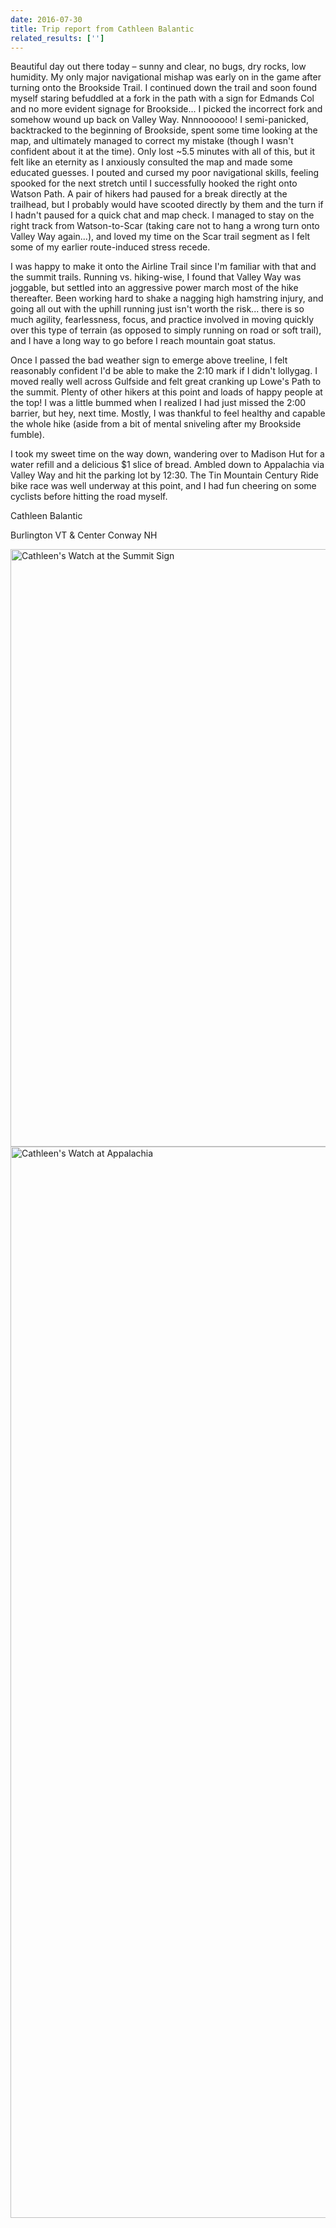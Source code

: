 ```yaml
---
date: 2016-07-30
title: Trip report from Cathleen Balantic
related_results: ['']
---
```


<p>Beautiful day out there today – sunny and clear, no bugs, dry rocks, low humidity. My only major navigational mishap was early on in the game after turning onto the Brookside Trail. I continued down the trail and soon found myself staring befuddled at a fork in the path with a sign for Edmands Col and no more evident signage for Brookside... I picked the incorrect fork and somehow wound up back on Valley Way. Nnnnoooooo! I semi-panicked, backtracked to the beginning of Brookside, spent some time looking at the map, and ultimately managed to correct my mistake (though I wasn't confident about it at the time). Only lost ~5.5 minutes with all of this, but it felt like an eternity as I anxiously consulted the map and made some educated guesses. I pouted and cursed my poor navigational skills, feeling spooked for the next stretch until I successfully hooked the right onto Watson Path. A pair of hikers had paused for a break directly at the trailhead, but I probably would have scooted directly by them and the turn if I hadn't paused for a quick chat and map check. I managed to stay on the right track from Watson-to-Scar (taking care not to hang a wrong turn onto Valley Way again...), and loved my time on the Scar trail segment as I felt some of my earlier route-induced stress recede.</p>
<p>I was happy to make it onto the Airline Trail since I'm familiar with that and the summit trails. Running vs. hiking-wise, I found that Valley Way was joggable, but settled into an aggressive power march most of the hike thereafter. Been working hard to shake a nagging high hamstring injury, and going all out with the uphill running just isn't worth the risk... there is so much agility, fearlessness, focus, and practice involved in moving quickly over this type of terrain (as opposed to simply running on road or soft trail), and I have a long way to go before I reach mountain goat status.</p>
<p>Once I passed the bad weather sign to emerge above treeline, I felt reasonably confident I'd be able to make the 2:10 mark if I didn't lollygag. I moved really well across Gulfside and felt great cranking up Lowe's Path to the summit. Plenty of other hikers at this point and loads of happy people at the top! I was a little bummed when I realized I had just missed the 2:00 barrier, but hey, next time. Mostly, I was thankful to feel healthy and capable the whole hike (aside from a bit of mental sniveling after my Brookside fumble).</p>
<p>I took my sweet time on the way down, wandering over to Madison Hut for a water refill and a delicious $1 slice of bread. Ambled down to Appalachia via Valley Way and hit the parking lot by 12:30. The Tin Mountain Century Ride bike race was well underway at this point, and I had fun cheering on some cyclists before hitting the road myself.</p>
<p>Cathleen Balantic</p>
<p>Burlington VT &amp; Center Conway NH</p>
<img src="/images/uploads/balantic-summit.jpg" alt="Cathleen's Watch at the Summit Sign" width="1280" height="956" class="img-fluid">
<img src="/images/uploads/balantic-th.jpg" alt="Cathleen's Watch at Appalachia" width="1280" height="1714" class="img-fluid">

